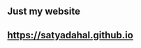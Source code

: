 ## Just my website
<h2><a href="https://satyadahal.github.io/" target="_blank" rel="noopener noreferrer">https://satyadahal.github.io</a></h2>
